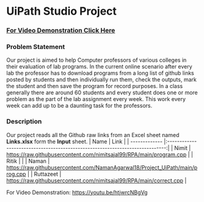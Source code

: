 <h1>UiPath Studio Project</h1>

[<h3>For Video Demonstration Click Here</h3>](https://youtu.be/htjwrcNBgVg)

### Problem Statement
Our project is aimed to help Computer professors of various colleges in their evaluation of lab programs. In the current online scenario after every lab the professor has to download programs from a long list of github links posted by students and then individually run them, check the outputs, mark the student and then save the program for record purposes. In a class generally there are around 60 students and every student does one or more problem as the part of the lab assignment every week. This work every week can add up to be a daunting task for the professors.

### Description
Our project reads all the Github raw links from an Excel sheet named **Links.xlsx** form the **Input** sheet.
  | Name          | Link                                                                          |
  | ------------- |:-----------------------------------------------------------------------------:|
  | Nimit         | https://raw.githubusercontent.com/nimitsajal99/RPA/main/program.cpp           |
  | Ritik         |                                                                               | 
  | Naman         | https://raw.githubusercontent.com/NamanAgarwal18/Project_UiPath/main/prog.cpp |
  | Ruttazeet     | https://raw.githubusercontent.com/nimitsajal99/RPA/main/correct.cpp           |


For Video Demonstration: https://youtu.be/htjwrcNBgVg
